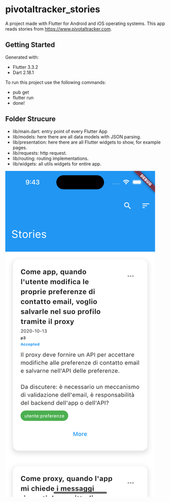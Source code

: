 # pivotaltracker_stories

A project made with Flutter for Android and iOS operating systems.
This app reads stories from https://www.pivotaltracker.com.

## Getting Started

Generated with:

- Flutter 3.3.2
- Dart 2.18.1

To run this project use the following commands:

- pub get
- flutter run
- done!

## Folder Strucure

- lib/main.dart: entry point of every Flutter App
- lib/models: here there are all data models with JSON parsing.
- lib/presentation: here there are all Flutter widgets to show, for example pages.
- lib/requests: http request.
- lib/routing: routing implementations.
- lib/widgets: all utils widgets for entire app.

![Alt text](screenshots/screenshot_1.png?raw=true "Screenshot 1")